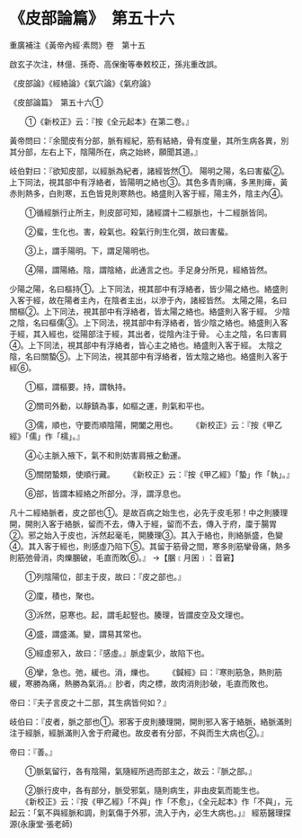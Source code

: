 # 《皮部論篇》　第五十六




重廣補注《黃帝內經·素問》卷　第十五


啟玄子次注，林億、孫奇、高保衡等奉敕校正，孫兆重改誤。


《皮部論》《經絡論》《氣穴論》《氣府論》


《皮部論篇》　第五十六①


　　①《新校正》云：『按《全元起本》在第二卷。』


黃帝問曰：『余聞皮有分部，脈有經紀，筋有結絡，骨有度量，其所生病各異，別其分部，左右上下，陰陽所在，病之始終，願聞其道。』


岐伯對曰：『欲知皮部，以經脈為紀者，諸經皆然①。
陽明之陽，名曰害蜚②。上下同法，視其部中有浮絡者，皆陽明之絡也③。其色多青則痛，多黑則痺，黃赤則熱多，白則寒，五色皆見則寒熱也。絡盛則入客于經，陽主外，陰主內④。


　　①循經脈行止所主，則皮部可知，諸經謂十二經脈也，十二經脈皆同。


　　②蜚，生化也。害，殺氣也。殺氣行則生化弭，故曰害蜚。


　　③上，謂手陽明。下，謂足陽明也。


　　④陽，謂陽絡。陰，謂陰絡，此通言之也。手足身分所見，經絡皆然。


少陽之陽，名曰樞持①。上下同法，視其部中有浮絡者，皆少陽之絡也。絡盛則入客于經，故在陽者主內，在陰者主出，以滲于內，諸經皆然。
太陽之陽，名曰關樞②。上下同法，視其部中有浮絡者，皆太陽之絡也。絡盛則入客于經。
少陰之陰，名曰樞儒③。上下同法，視其部中有浮絡者，皆少陰之絡也。絡盛則入客于經，其入經也，從陽部注于經，其出者，從陰內注于骨。
心主之陰，名曰害肩④。上下同法，視其部中有浮絡者，皆心主之絡也。絡盛則入客于經。
太陰之陰，名曰關蟄⑤。上下同法，視其部中有浮絡者，皆太陰之絡也。絡盛則入客于經⑥。


　　①樞，謂樞要。持，謂執持。


　　②關司外動，以靜鎮為事，如樞之運，則氣和平也。


　　③儒，順也，守要而順陰陽，開闔之用也。
　　《新校正》云：『按《甲乙經》「儒」作「檽」。』


　　④心主脈入掖下，氣不和則妨害肩掖之動運。


　　⑤關閉蟄類，使順行藏。
　　《新校正》云：『按《甲乙經》「蟄」作「執」。』


　　⑥部，皆謂本經絡之所部分。浮，謂浮息也。


凡十二經絡脈者，皮之部也①。是故百病之始生也，必先于皮毛邪！中之則腠理開，開則入客于絡脈，留而不去，傳入于經，留而不去，傳入于府，廩于腸胃②。邪之始入于皮也，泝然起毫毛，開腠理③。其入于絡也，則絡脈盛，色變④。其入客于經也，則感虛乃陷下⑤。其留于筋骨之間，寒多則筋攣骨痛，熱多則筋弛骨消，肉爍䐃破，毛直而敗⑥。』
→【䐃﹝月囷﹞：音窘】


　　①列陰陽位，部主于皮，故曰：『皮之部也。』


　　②廩，積也，聚也。


　　③泝然，惡寒也。起，謂毛起竪也。腠理，皆謂皮空及文理也。


　　④盛，謂盛滿。變，謂易其常也。


　　⑤經虛邪入，故曰：『感虛。』脈虛氣少，故陷下也。


　　⑥攣，急也。弛，緩也。消，爍也。
　　《鍼經》曰：『寒則筋急，熱則筋緩，寒勝為痛，熱勝為氣消。』䏚者，肉之標，故肉消則䏚破，毛直而敗也。


帝曰：『夫子言皮之十二部，其生病皆何如？』


岐伯曰：『皮者，脈之部也①。邪客于皮則腠理開，開則邪入客于絡脈，絡脈滿則注于經脈，經脈滿則入舍于府藏也。故皮者有分部，不與而生大病也②。』


帝曰：『善。』


　　①脈氣留行，各有陰陽，氣隨經所過而部主之，故云：『脈之部。』


　　②脈行皮中，各有部分，脈受邪氣，隨則病生，非由皮氣而能生也。
　　《新校正》云：『按《甲乙經》「不與」作「不愈」，《全元起本》作「不與」，元起云：「氣不與經脈和調，則氣傷于外邪，流入于內，必生大病也。」』
經筋醫理探源(永康堂‧張老師)
             


